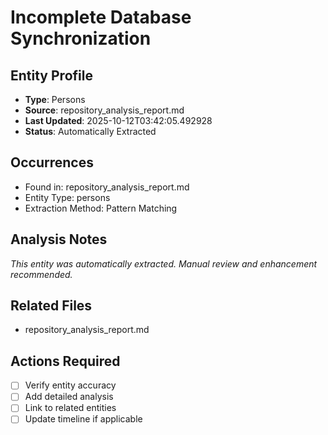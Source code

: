 # Incomplete Database Synchronization

## Entity Profile
- **Type**: Persons
- **Source**: repository_analysis_report.md
- **Last Updated**: 2025-10-12T03:42:05.492928
- **Status**: Automatically Extracted

## Occurrences
- Found in: repository_analysis_report.md
- Entity Type: persons
- Extraction Method: Pattern Matching

## Analysis Notes
*This entity was automatically extracted. Manual review and enhancement recommended.*

## Related Files
- repository_analysis_report.md

## Actions Required
- [ ] Verify entity accuracy
- [ ] Add detailed analysis
- [ ] Link to related entities
- [ ] Update timeline if applicable

